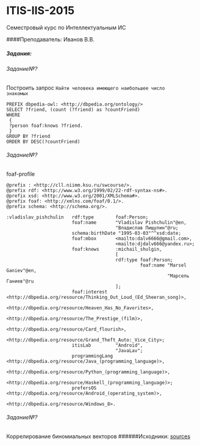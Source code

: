 # ITIS-IIS-2015
Семестровый курс по Интеллектуальным ИС

####Преподаватель: Иванов В.В.

##### Задания:

###### Задание№?
Построить запрос <code>Найти человека имеющего наибольшее число знакомых</code>
```
PREFIX dbpedia-owl: <http://dbpedia.org/ontology/>
SELECT ?friend, (count (?friend) as ?countFriend)
WHERE
 {
 ?person foaf:knows ?friend.
 }
GROUP BY ?friend
ORDER BY DESC(?countFriend)
```

###### Задание№?
foaf-profile
```
@prefix : <http://cll.niimm.ksu.ru/swcourse/>.
@prefix rdf: <http://www.w3.org/1999/02/22-rdf-syntax-ns#>.
@prefix xsd: <http://www.w3.org/2001/XMLSchema#>.
@prefix foaf: <http://xmlns.com/foaf/0.1/>.
@prefix schema: <http://schema.org/>.

:vladislav_pishchulin   rdf:type 		foaf:Person;
						foaf:name 		"Vladislav Pishchulin"@en,
										"Владислав Пищулин"@ru;
						schema:birthDate "1995-03-03"^^xsd:date;
						foaf:mbox		<mailto:dalv6666@gmail.com>,
										<mailto:djdalv666@yandex.ru>;
						foaf:knows 		:michail_shulgin,
										[
										rdf:type foaf:Person;
											 	 foaf:name "Marsel Ganiev"@en,
														   "Марсель Ганиев"@ru
										];
						foaf:interest	<http://dbpedia.org/resource/Thinking_Out_Loud_(Ed_Sheeran_song)>,
										<http://dbpedia.org/resource/Heaven_Has_No_Favorites>,
										<http://dbpedia.org/resource/The_Prestige_(film)>,
										<http://dbpedia.org/resource/Card_flourish>,
										<http://dbpedia.org/resource/Grand_Theft_Auto:_Vice_City>;
						itisLab 		"Android",
										"JavaLav";
						programmingLang <http://dbpedia.org/resource/Java_(programming_language)>,
										<http://dbpedia.org/resource/Python_(programming_language)>,
										<http://dbpedia.org/resource/Haskell_(programming_language)>;
						prefersOS		<http://dbpedia.org/resource/Android_(operating_system)>,
										<http://dbpedia.org/resource/Windows_8>.
```
###### Задание№?
Коррелирование биномиальных векторов
######Исходники: [sources](src/main/java/su/dalv/itis/is/corelation)
